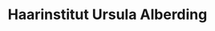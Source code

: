 ---
title: "Haarinstitut Ursula Alberding"
url: /oldenburg/haarinstitut-ursula-alberding/
shop: Friseur
---